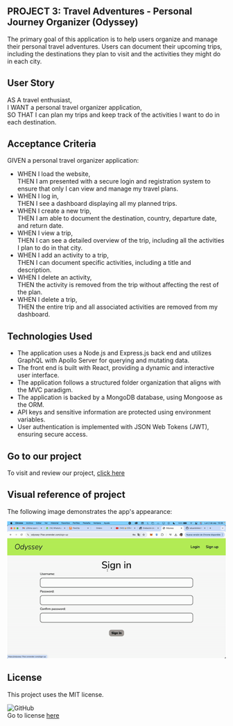 ## PROJECT 3: Travel Adventures - Personal Journey Organizer (Odyssey)

The primary goal of this application is to help users organize and manage their personal travel adventures. Users can document their upcoming trips, including the destinations they plan to visit and the activities they might do in each city.

## User Story

AS A travel enthusiast,  
I WANT a personal travel organizer application,  
SO THAT I can plan my trips and keep track of the activities I want to do in each destination.

## Acceptance Criteria

GIVEN a personal travel organizer application:

- WHEN I load the website,  
  THEN I am presented with a secure login and registration system to ensure that only I can view and manage my travel plans.
- WHEN I log in,  
  THEN I see a dashboard displaying all my planned trips.
- WHEN I create a new trip,  
  THEN I am able to document the destination, country, departure date, and return date.
- WHEN I view a trip,  
  THEN I can see a detailed overview of the trip, including all the activities I plan to do in that city.
- WHEN I add an activity to a trip,  
  THEN I can document specific activities, including a title and description.
- WHEN I delete an activity,  
  THEN the activity is removed from the trip without affecting the rest of the plan.
- WHEN I delete a trip,  
  THEN the entire trip and all associated activities are removed from my dashboard.

## Technologies Used

- The application uses a Node.js and Express.js back end and utilizes GraphQL with Apollo Server for querying and mutating data.
- The front end is built with React, providing a dynamic and interactive user interface.
- The application follows a structured folder organization that aligns with the MVC paradigm.
- The application is backed by a MongoDB database, using Mongoose as the ORM.
- API keys and sensitive information are protected using environment variables.
- User authentication is implemented with JSON Web Tokens (JWT), ensuring secure access.

## Go to our project

To visit and review our project, [click here](https://odyssey-7hav.onrender.com/)

## Visual reference of project

The following image demonstrates the app's appearance:

![](images/demo.gif)

## License

This project uses the MIT license.

![GitHub](https://img.shields.io/github/license/eduardoVela2022/V-logoGenerator?style=for-the-badge)<br> Go to license [here](https://github.com/eduardoVela2022/V-logoGenerator/blob/main/LICENSE)
